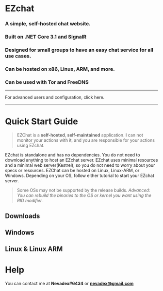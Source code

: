 # EZchat
### A simple, self-hosted chat website.
### Built on .NET Core 3.1 and SignalR
### Designed for small groups to have an easy chat service for all use cases.
### Can be hosted on x86, Linux, ARM, and more.
### Can be used with Tor and FreeDNS

---

For advanced users and configuration, click here.

---

# Quick Start Guide
> EZChat is a **self-hosted**, **self-maintained** application. I can not monitor your actions with it, and you are responsible for your actions using EZchat.

EZchat is standalone and has no dependencies. You do not need to download anything to host an EZchat server.
EZchat uses minimal resources and a minimal web server(Kestrel), so you do not need to worry about your specs or resources.
EZChat can be hosted on Linux, Linux-ARM, or Windows. Depending on your OS, follow either tutorial to start your EZchat server.

> Some OSs may not be supported by the release builds.  *Advanced: You can rebuild the binaries to the OS or kernel you want using the RID modifier.*

## Downloads

## Windows

## Linux & Linux ARM

# Help

You can contact me at **Nevadex#6434** or [**nevadex@gmail.com**](mailto:nevadex@gmail.com)

